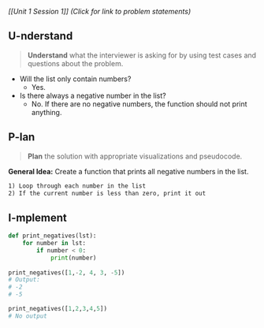 *[[Unit 1 Session 1]] (Click for link to problem statements)*

## U-nderstand
 
> **Understand** what the interviewer is asking for by using test cases and questions about the problem.

- Will the list only contain numbers?
  - Yes.
- Is there always a negative number in the list?
  - No.  If there are no negative numbers, the function should not print anything.

## P-lan

> **Plan** the solution with appropriate visualizations and pseudocode.

**General Idea:** Create a function that prints all negative numbers in the list.

```markdown
1) Loop through each number in the list
2) If the current number is less than zero, print it out
```

## I-mplement

```python
def print_negatives(lst):
	for number in lst:
		if number < 0:
			print(number)
	
print_negatives([1,-2, 4, 3, -5]) 
# Output: 
# -2 
# -5

print_negatives([1,2,3,4,5]) 
# No output
```